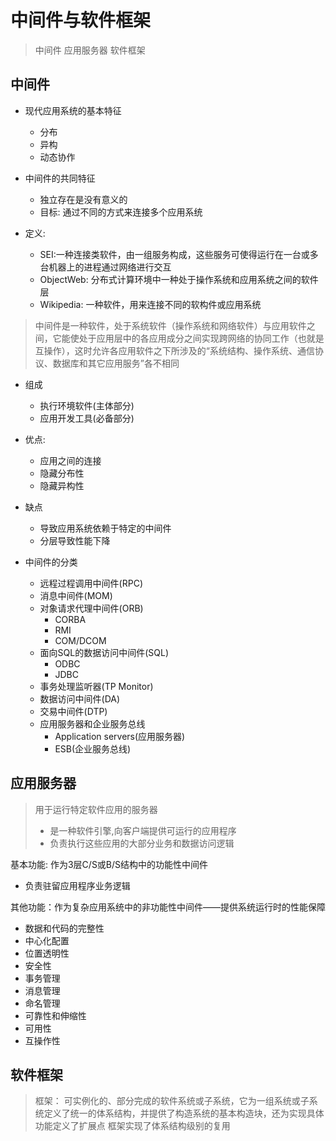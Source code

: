 # 中间件与软件框架

> 中间件
> 应用服务器
> 软件框架

## 中间件

* 现代应用系统的基本特征
  * 分布
  * 异构
  * 动态协作

* 中间件的共同特征
  * 独立存在是没有意义的
  * 目标: 通过不同的方式来连接多个应用系统

* 定义:
  * SEI:一种连接类软件，由一组服务构成，这些服务可使得运行在一台或多台机器上的进程通过网络进行交互 
  * ObjectWeb: 分布式计算环境中一种处于操作系统和应用系统之间的软件层
  * Wikipedia: 一种软件，用来连接不同的软构件或应用系统

> 中间件是一种软件，处于系统软件（操作系统和网络软件）与应用软件之间，它能使处于应用层中的各应用成分之间实现跨网络的协同工作（也就是互操作），这时允许各应用软件之下所涉及的“系统结构、操作系统、通信协议、数据库和其它应用服务”各不相同

* 组成
  * 执行环境软件(主体部分)
  * 应用开发工具(必备部分)

* 优点:
  * 应用之间的连接
  * 隐藏分布性
  * 隐藏异构性

* 缺点
  * 导致应用系统依赖于特定的中间件
  * 分层导致性能下降

* 中间件的分类
  * 远程过程调用中间件(RPC)
  * 消息中间件(MOM)
  * 对象请求代理中间件(ORB)
    * CORBA
    * RMI
    * COM/DCOM
  * 面向SQL的数据访问中间件(SQL)
    * ODBC
    * JDBC
  * 事务处理监听器(TP Monitor)
  * 数据访问中间件(DA)
  * 交易中间件(DTP)
  * 应用服务器和企业服务总线
    * Application servers(应用服务器)
    * ESB(企业服务总线)

## 应用服务器

> 用于运行特定软件应用的服务器
> * 是一种软件引擎,向客户端提供可运行的应用程序
> * 负责执行这些应用的大部分业务和数据访问逻辑

基本功能: 作为3层C/S或B/S结构中的功能性中间件
* 负责驻留应用程序业务逻辑

其他功能：作为复杂应用系统中的非功能性中间件——提供系统运行时的性能保障
* 数据和代码的完整性
* 中心化配置
* 位置透明性
* 安全性
* 事务管理
* 消息管理
* 命名管理
* 可靠性和伸缩性
* 可用性
* 互操作性

## 软件框架

> 框架：
> 可实例化的、部分完成的软件系统或子系统，它为一组系统或子系统定义了统一的体系结构，并提供了构造系统的基本构造块，还为实现具体功能定义了扩展点
> 框架实现了体系结构级别的复用

